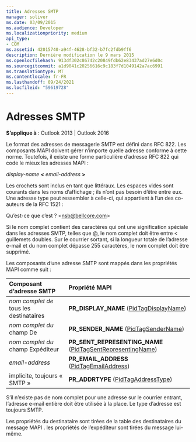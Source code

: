 ```yaml
---
title: Adresses SMTP
manager: soliver
ms.date: 03/09/2015
ms.audience: Developer
ms.localizationpriority: medium
api_type:
- COM
ms.assetid: 42015740-a94f-4628-bf32-b7fc2fdb9ff6
description: Dernière modification le 9 mars 2015
ms.openlocfilehash: 913df302c86742c20849fdb62e83437ad27e6d0c
ms.sourcegitcommit: a1d9041c20256616c9c183f7d1049142a7ac6991
ms.translationtype: MT
ms.contentlocale: fr-FR
ms.lasthandoff: 09/24/2021
ms.locfileid: "59619728"
---
```

# <a name="smtp-addresses"></a>Adresses SMTP

  
  
**S’applique à** : Outlook 2013 | Outlook 2016 
  
Le format des adresses de messagerie SMTP est défini dans RFC 822. Les composants MAPI doivent gérer n’importe quelle adresse conforme à cette norme. Toutefois, il existe une forme particulière d’adresse RFC 822 qui code le mieux les adresses MAPI :
  
 _display-name_ **\<** _email-address_ **\>**
  
Les crochets sont inclus en tant que littéraux. Les espaces vides sont courants dans les noms d’affichage ; ils n’ont pas besoin d’être entre eux. Une adresse type peut ressembler à celle-ci, qui appartient à l’un des co-auteurs de la RFC 1521 :
  
Qu’est-ce que c’est ? \<nsb@bellcore.com\>
  
Si le nom complet contient des caractères qui ont une signification spéciale dans les adresses SMTP, telles que @, le nom complet doit être entre \< guillemets doubles. Sur le courrier sortant, si la longueur totale de l’adresse e-mail et du nom complet dépasse 255 caractères, le nom complet doit être supprimé.
  
Les composants d’une adresse SMTP sont mappés dans les propriétés MAPI comme suit :
  
|**Composant d’adresse SMTP**|**Propriété MAPI**|
|:-----|:-----|
| _nom complet de_ tous les destinataires  <br/> |**PR_DISPLAY_NAME** ([PidTagDisplayName](pidtagdisplayname-canonical-property.md))  <br/> |
| _nom complet du_ champ De  <br/> |**PR_SENDER_NAME** ([PidTagSenderName](pidtagsendername-canonical-property.md))  <br/> |
| _nom complet du_ champ Expéditeur  <br/> |**PR_SENT_REPRESENTING_NAME** ([PidTagSentRepresentingName](pidtagsentrepresentingname-canonical-property.md))  <br/> |
| _email-address_ <br/> |**PR_EMAIL_ADDRESS** ([PidTagEmailAddress](pidtagemailaddress-canonical-property.md))  <br/> |
|implicite, toujours « SMTP »  <br/> |**PR_ADDRTYPE** ([PidTagAddressType](pidtagaddresstype-canonical-property.md))  <br/> |
   
S’il n’existe pas de nom complet pour une adresse sur le courrier entrant, l’adresse e-mail entière doit être utilisée à la place. Le type d’adresse est toujours SMTP.
  
Les propriétés du destinataire sont tirées de la table des destinataires du message MAPI . les propriétés de l’expéditeur sont tirées du message lui-même.
  

